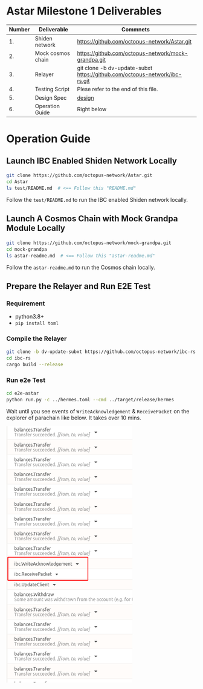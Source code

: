 # Astar Milestone 1 Deliverables

| Number | Deliverable       | Commnets                                                |
| ------ | ----------------- | ------------------------------------------------------------ |
| 1.     | Shiden network  | https://github.com/octopus-network/Astar.git       |
| 2.     | Mock cosmos chain | https://github.com/octopus-network/mock-grandpa.git |
| 3.     | Relayer           | git clone -b dv-update-subxt https://github.com/octopus-network/ibc-rs.git |
| 4.     | Testing Script    | Plese refer to the end of this file.            |
| 5.     | Design Spec       |  [design](./design.md)                                                            |
| 6.     | Operation Guide       |  Right below                                                            |

# Operation Guide
## Launch IBC Enabled Shiden Network Locally
```bash
git clone https://github.com/octopus-network/Astar.git 
cd Astar
ls test/README.md  # <== Follow this "README.md"
```
Follow the `test/README.md` to run the IBC enabled Shiden network locally.

## Launch A Cosmos Chain with Mock Grandpa Module Locally
```bash
git clone https://github.com/octopus-network/mock-grandpa.git 
cd mock-grandpa
ls astar-readme.md  # <== Follow this "astar-readme.md"
```
Follow the `astar-readme.md` to run the Cosmos chain locally.

## Prepare the Relayer and Run E2E Test
### Requirement
* python3.8+
* `pip install toml`

### Compile the Relayer
```bash
git clone -b dv-update-subxt https://github.com/octopus-network/ibc-rs.git
cd ibc-rs
cargo build --release
```

### Run e2e Test
```bash
cd e2e-astar
python run.py -c ../hermes.toml --cmd ../target/release/hermes
```
Wait until you see events of `WriteAcknowledgement` & `ReceivePacket` on the explorer of parachain like below. It takes over 10 mins.

![e2e](resouces/e2e.png)